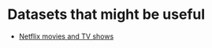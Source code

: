 # Datasets that might be useful

* [Netflix movies and TV shows](https://www.kaggle.com/shivamb/netflix-shows)
